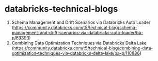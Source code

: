 # databricks-technical-blogs
1. Schema Management and Drift Scenarios via Databricks Auto Loader (https://community.databricks.com/t5/technical-blog/schema-management-and-drift-scenarios-via-databricks-auto-loader/ba-p/63393)
2. Combining Data Optimization Techniques via Databricks Delta Lake (https://community.databricks.com/t5/technical-blog/combining-data-optimization-techniques-via-databricks-delta-lake/ba-p/110886)
